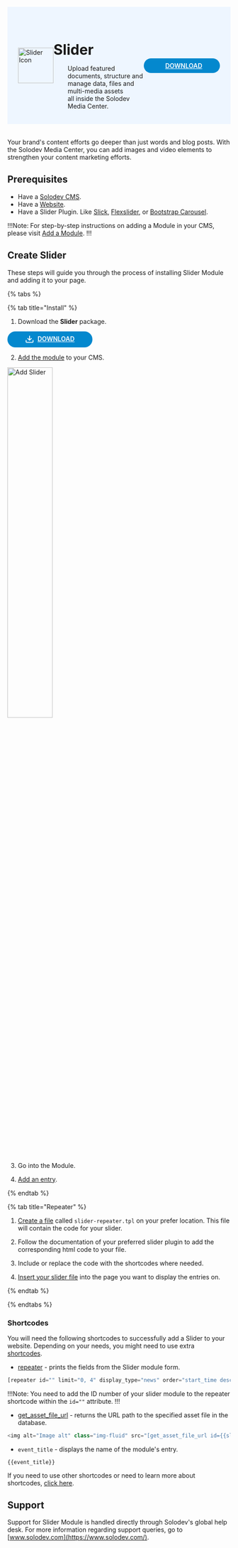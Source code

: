 #

<div style="display: flex; align-items: center; justify-content: space-between; padding: 2rem 1.5rem; margin-bottom: 2rem; background-color: #eef6ff;">
  <div style="display: flex; align-items: center; justify-content: start;">
    <img src="/static/images/logos/slider-module-icon.jpg" alt="Slider Icon" style="width: 80px;">
    <div>
      <h1 style="margin-left: 0; font-size: 2rem; margin-bottom: 0.25rem;">Slider</h1>
      <p style="padding-left: 2rem; margin-bottom: 0;">Upload featured documents, structure and manage data, files and multi-media assets <br>all inside the Solodev Media Center.</p>
    </div>
  </div>
  <a href="https://solodev-slider.s3.amazonaws.com/releases/slider-latest.zip" style="background-color: #0488ce; color: #fff; padding: .5rem 2.5rem; border-radius: 20px; font-weight: 600; display: inline-flex;"><span style="padding-right: .5rem; display: inline-flex; align-items: center;"><svg xmlns="http://www.w3.org/2000/svg" viewBox="0 0 16 16" width="20" height="20" fill="#fff"><path d="M2.75 14A1.75 1.75 0 0 1 1 12.25v-2.5a.75.75 0 0 1 1.5 0v2.5c0 .138.112.25.25.25h10.5a.25.25 0 0 0 .25-.25v-2.5a.75.75 0 0 1 1.5 0v2.5A1.75 1.75 0 0 1 13.25 14Z"></path><path d="M7.25 7.689V2a.75.75 0 0 1 1.5 0v5.689l1.97-1.969a.749.749 0 1 1 1.06 1.06l-3.25 3.25a.749.749 0 0 1-1.06 0L4.22 6.78a.749.749 0 1 1 1.06-1.06l1.97 1.969Z"></path></svg></span>DOWNLOAD</a>
</div>

Your brand's content efforts go deeper than just words and blog posts. With the Solodev Media Center, you can add images and video elements to strengthen your content marketing efforts.

## Prerequisites

- Have a [Solodev CMS](/quickstart).
- Have a [Website](/workspace/websites/add-website/).
- Have a Slider Plugin. Like [Slick](https://kenwheeler.github.io/slick/), [Flexslider](https://woocommerce.com/flexslider/), or [Bootstrap Carousel](https://getbootstrap.com/docs/4.0/components/carousel/).

!!!Note: 
For step-by-step instructions on adding a Module in your CMS, please visit [Add a Module](/workspace/modules/add-module/).
!!!

## Create Slider

These steps will guide you through the process of installing Slider Module and adding it to your page.

{% tabs %}

{% tab title="Install" %}

1. Download the **Slider** package.

<a href="https://solodev-slider.s3.amazonaws.com/releases/slider-latest.zip" style="background-color: #0488ce; color: #fff; padding: .5rem 2.5rem; border-radius: 20px; font-weight: 600; display: inline-flex;"><span style="padding-right: .5rem; display: inline-flex; align-items: center;"><svg xmlns="http://www.w3.org/2000/svg" viewBox="0 0 16 16" width="20" height="20" fill="#fff"><path d="M2.75 14A1.75 1.75 0 0 1 1 12.25v-2.5a.75.75 0 0 1 1.5 0v2.5c0 .138.112.25.25.25h10.5a.25.25 0 0 0 .25-.25v-2.5a.75.75 0 0 1 1.5 0v2.5A1.75 1.75 0 0 1 13.25 14Z"></path><path d="M7.25 7.689V2a.75.75 0 0 1 1.5 0v5.689l1.97-1.969a.749.749 0 1 1 1.06 1.06l-3.25 3.25a.749.749 0 0 1-1.06 0L4.22 6.78a.749.749 0 1 1 1.06-1.06l1.97 1.969Z"></path></svg></span>DOWNLOAD</a>

2. [Add the module](/workspace/modules/add-module/) to your CMS.

<img src="/static/images/modules/slider/add-slider.jpg" alt="Add Slider" style="width: 45%; margin-bottom: 20px;">

3. Go into the Module.

<!-- <img src="/static/images/modules/slider/add-slider.jpg" alt="Add Slider" style="width: 45%; margin-bottom: 20px;"> -->

4. [Add an entry](/workspace/modules/module/add-entry/).

{% endtab %}

{% tab title="Repeater" %}

1. [Create a file](/workspace/websites/add-file/) called `slider-repeater.tpl` on your prefer location. This file will contain the code for your slider.

2. Follow the documentation of your preferred slider plugin to add the corresponding html code to your file.

3. Include or replace the code with the shortcodes where needed.

4. [Insert your slider file](/workspace/websites/page/#add-a-file-to-page) into the page you want to display the entries on.

{% endtab %}

{% endtabs %}

### Shortcodes

You will need the following shortcodes to successfully add a Slider to your website. Depending on your needs, you might need to use extra [shortcodes](/shortcodes/).

- [repeater](/shortcodes/module/repeater) - prints the fields from the Slider module form.

```js
[repeater id="" limit="0, 4" display_type="news" order="start_time desc"]
```

!!!Note:
You need to add the ID number of your slider module to the repeater shortcode within the `id=""` attribute.
!!!

- [get_asset_file_url](/shortcodes/core/get-asset-file-url/) - returns the URL path to the specified asset file in the database.

```js
<img alt="Image alt" class="img-fluid" src="[get_asset_file_url id={{slider_image}}]" />
```

- `event_title` - displays the name of the module's entry.

```
{{event_title}}
```

<!-- {{{blog_image}}} -->

If you need to use other shortcodes or need to learn more about shortcodes, [click here](/shortcodes/).

## Support

Support for Slider Module is handled directly through Solodev's global help desk. For more information regarding support queries, go to [www.solodev.com](https://www.solodev.com/).